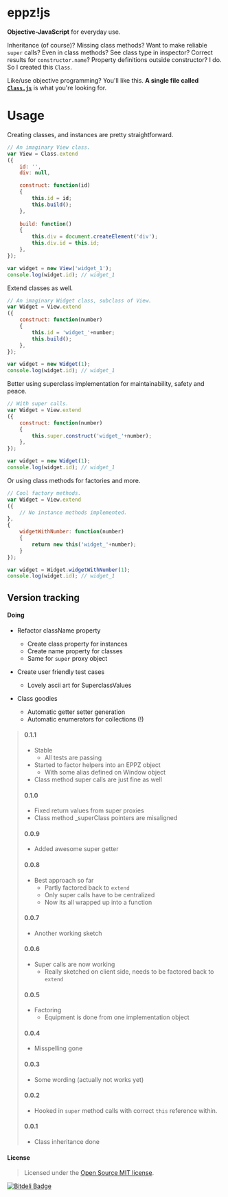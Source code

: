 eppz!js
=======

**Objective-JavaScript** for everyday use.

Inheritance (of course)? Missing class methods? Want to make reliable `super` calls? Even in class methods? See class type in inspector? Correct results for `constructor.name`? Property definitions outside constructor? I do. So I created this `Class`.

Like/use objective programming? You'll like this. **A single file called [`Class.js`](https://github.com/eppz/eppz-js/blob/master/Classes/Tools/Class.js)** is what you're looking for.


# Usage


Creating classes, and instances are pretty straightforward.
```JavaScript
// An imaginary View class.
var View = Class.extend
({
    id: '',
    div: null,

    construct: function(id)
    {
        this.id = id;
        this.build();
    },
    
    build: function()
    {
        this.div = document.createElement('div');
        this.div.id = this.id;
    },
});

var widget = new View('widget_1');
console.log(widget.id); // widget_1
```


Extend classes as well.
```JavaScript
// An imaginary Widget class, subclass of View.
var Widget = View.extend
({
    construct: function(number)
    {
        this.id = 'widget_'+number;
        this.build();
    },
});

var widget = new Widget(1);
console.log(widget.id); // widget_1
```


Better using superclass implementation for maintainability, safety and peace.
```JavaScript
// With super calls.
var Widget = View.extend
({
    construct: function(number)
    {
        this.super.construct('widget_'+number);
    },
});

var widget = new Widget(1);
console.log(widget.id); // widget_1
```


Or using class methods for factories and more.
```JavaScript
// Cool factory methods.
var Widget = View.extend
({
    // No instance methods implemented.
},
{
    widgetWithNumber: function(number)
    {
        return new this('widget_'+number);
    }
});

var widget = Widget.widgetWithNumber(1);
console.log(widget.id); // widget_1
```


## Version tracking

#### Doing

+ Refactor className property
    + Create class property for instances
    + Create name property for classes
    + Same for `super` proxy object

+ Create user friendly test cases
    + Lovely ascii art for SuperclassValues

+ Class goodies
    + Automatic getter setter generation
    + Automatic enumerators for collections (!)

> #### 0.1.1
> 
> + Stable
>   + All tests are passing
> + Started to factor helpers into an EPPZ object
>   + With some alias defined on Window object
> + Class method super calls are just fine as well
> 
> 
> #### 0.1.0
> 
> + Fixed return values from super proxies
> + Class method _superClass pointers are misaligned
> 
> 
> #### 0.0.9
> 
> + Added awesome super getter
> 
> 
> #### 0.0.8
> 
> + Best approach so far
>   + Partly factored back to `extend`
>   + Only super calls have to be centralized
>   + Now its all wrapped up into a function
> 
> 
> #### 0.0.7
> 
> + Another working sketch
> 
> 
> #### 0.0.6
> 
> + Super calls are now working
>   + Really sketched on client side, needs to be factored back to `extend`
> 
> 
> #### 0.0.5
> 
> + Factoring
>   + Equipment is done from one implementation object
> 
> 
> #### 0.0.4
> 
> + Misspelling gone
>  
> 
> #### 0.0.3
> 
> + Some wording (actually not works yet)
>  
> 
> #### 0.0.2
> 
> + Hooked in `super` method calls with correct `this` reference within.
>  
> 
> #### 0.0.1
> 
> + Class inheritance done


#### License
> Licensed under the [Open Source MIT license](http://en.wikipedia.org/wiki/MIT_License).

[![Bitdeli Badge](https://d2weczhvl823v0.cloudfront.net/eppz/eppz-js/trend.png)](https://bitdeli.com/free "Bitdeli Badge")

